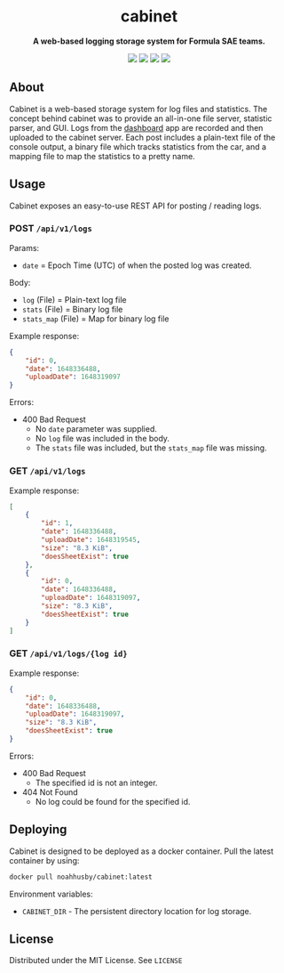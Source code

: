 <div align="center">

# cabinet

<p>
  <b>A web-based logging storage system for Formula SAE teams.</b>
</p>

[![](https://github.com/iitmotorsports/cabinet/actions/workflows/build.yml/badge.svg)](https://github.com/iitmotorsports/cabinet/actions/workflows/build.yml)
[![](https://github.com/iitmotorsports/cabinet/actions/workflows/docker.yml/badge.svg)](https://github.com/iitmotorsports/cabinet/actions/workflows/docker.yml)
[![](https://img.shields.io/github/license/iitmotorsports/cabinet)](https://github.com/iitmotorsports/cabinet/blob/main/LICENSE)
[![](https://img.shields.io/tokei/lines/github/iitmotorsports/cabinet)](https://github.com/iitmotorsports/cabinet)
</div>

## About

Cabinet is a web-based storage system for log files and statistics. The concept behind cabinet was to provide an
all-in-one file server, statistic parser, and GUI. Logs from
the [dashboard](https://github.com/iitmotorsports/dashboard-2022) app are recorded and then uploaded to the
cabinet server. Each post includes a plain-text file of the console output, a binary file which tracks statistics from
the car, and a mapping file to map the statistics to a pretty name.

## Usage

Cabinet exposes an easy-to-use REST API for posting / reading logs.

### **POST** `/api/v1/logs`

Params:

* `date` = Epoch Time (UTC) of when the posted log was created.

Body:

* `log` (File) = Plain-text log file
* `stats` (File) = Binary log file
* `stats_map` (File) = Map for binary log file

Example response:

```json
{
    "id": 0,
    "date": 1648336488,
    "uploadDate": 1648319097
}
```

Errors:

* 400 Bad Request
    * No `date` parameter was supplied.
    * No `log` file was included in the body.
    * The `stats` file was included, but the `stats_map` file was missing.

### **GET** `/api/v1/logs`

Example response:

```json
[
    {
        "id": 1,
        "date": 1648336488,
        "uploadDate": 1648319545,
        "size": "8.3 KiB",
        "doesSheetExist": true
    },
    {
        "id": 0,
        "date": 1648336488,
        "uploadDate": 1648319097,
        "size": "8.3 KiB",
        "doesSheetExist": true
    }
]
```

### **GET** `/api/v1/logs/{log id}`

Example response:

```json
{
    "id": 0,
    "date": 1648336488,
    "uploadDate": 1648319097,
    "size": "8.3 KiB",
    "doesSheetExist": true
}
```

Errors:

* 400 Bad Request
    * The specified id is not an integer.
* 404 Not Found
    * No log could be found for the specified id.

## Deploying

Cabinet is designed to be deployed as a docker container. Pull the latest container by using:

```bash
docker pull noahhusby/cabinet:latest
```

Environment variables:

* `CABINET_DIR` - The persistent directory location for log storage.

## License

Distributed under the MIT License. See `LICENSE`
